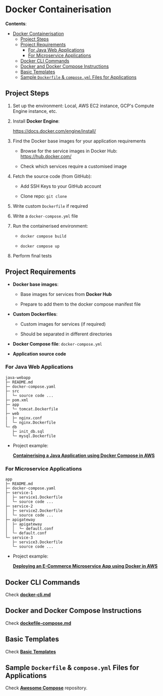 # Docker Containerisation

**Contents**:

- [Docker Containerisation](#docker-containerisation)
  - [Project Steps](#project-steps)
  - [Project Requirements](#project-requirements)
    - [For Java Web Applications](#for-java-web-applications)
    - [For Microservice Applications](#for-microservice-applications)
  - [Docker CLI Commands](#docker-cli-commands)
  - [Docker and Docker Compose Instructions](#docker-and-docker-compose-instructions)
  - [Basic Templates](#basic-templates)
  - [Sample `Dockerfile` \& `compose.yml` Files for Applications](#sample-dockerfile--composeyml-files-for-applications)


## Project Steps

1. Set up the environment: Local, AWS EC2 instance, GCP's
Compute Engine instance, etc.

2. Install **Docker Engine**:
  
    https://docs.docker.com/engine/install/

3. Find the Docker base images for your application 
requirements

     * Browse for the service images in Docker Hub:
     https://hub.docker.com/

     * Check which services require a customised image

4. Fetch the source code (from GitHub):
  
     * Add SSH Keys to your GitHub account
     
     * Clone repo: `git clone`

5. Write custom `Dockerfile` if required

6. Write a `docker-compose.yml` file

7. Run the containerised environment: 
   
   * `docker compose build`
   
   * `docker compose up`

8. Perform final tests  

## Project Requirements

* **Docker base images**:
  
  - Base images for services from **Docker Hub**
  
  - Prepare to add them to the docker compose manifest 
  file

* **Custom Dockerfiles**:
  
  - Custom images for services (if required)
  
  - Should be separated in different directories

* **Docker Compose file**: `docker-compose.yml`

* **Application source code**

### For Java Web Applications

```
java-webapp
├─ README.md
├─ docker-compose.yaml
├─ src
│  └─ source code ...
├─ pom.xml
├─ app
│  └─ tomcat.Dockerfile
├─ web
|  ├─ nginx.conf
│  └─ nginx.Dockerfile
└─ db
   ├─ init_db.sql
   └─ mysql.Dockerfile
```

* Project example: 
  
  [**Containerising a Java Application using Docker Compose in AWS**](https://github.com/scaceresg/devops-vprofile-deployments/tree/17e606f50d6ec0da6a119215989b59848ba9c8fd/docker-aws-ec2)

### For Microservice Applications

```
app
├─ README.md
├─ docker-compose.yaml
├─ service-1
│  ├─ service1.Dockerfile
│  └─ source code ...
├─ service-2
│  ├─ service2.Dockerfile
│  └─ source code ...
├─ apigateway
│  ├─ apigateway
│  │  └─ default.conf
│  └─ default.conf
└─ service-3
   ├─ service3.Dockerfile
   └─ source code ...
```

* Project example:
  
  [**Deploying an E-Commerce Microservice App using Docker in AWS**](https://github.com/scaceresg/devops-ecommerce-docker-aws.git)

## Docker CLI Commands

Check [**docker-cli.md**](docker-cli.md)

## Docker and Docker Compose Instructions

Check [**dockefile-compose.md**](dockerfile-compose.md)

## Basic Templates

Check [**Basic Templates**](./basic-templates/)

## Sample `Dockerfile` & `compose.yml` Files for Applications

Check 
[**Awesome Compose**](https://github.com/docker/awesome-compose/tree/master) 
repository.